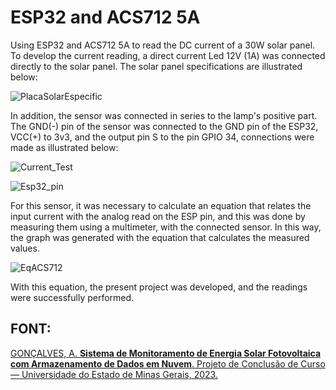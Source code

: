 # ESP32 and ACS712 5A
Using ESP32 and ACS712 5A to read the DC current of a 30W solar panel. To develop the current reading, a direct current Led 12V (1A) was connected directly to the solar panel. The solar panel specifications are illustrated below:

![PlacaSolarEspecific](https://github.com/aricoelhog/ESP32_Arduino_IDE/assets/139346671/899a5529-6860-4a58-9a19-8eea0b9bc506)

In addition, the sensor was connected in series to the lamp's positive part. The GND(-) pin of the sensor was connected to the GND pin of the ESP32, VCC(+) to 3v3, and the output pin S to the pin GPIO 34, connections were made as illustrated below:

![Current_Test](https://github.com/aricoelhog/ESP32_Arduino_IDE/assets/139346671/0a8daa8b-2dec-49b9-8315-8323801d0723)

![Esp32_pin](https://github.com/aricoelhog/ESP32_Arduino_IDE/assets/139346671/05884b1e-96b6-4829-9923-4148bef1abdf)

For this sensor, it was necessary to calculate an equation that relates the input current with the analog read on the ESP pin, and this was done by measuring them using a multimeter, with the connected sensor. In this way, the graph was generated with the equation that calculates the measured values.

![EqACS712](https://github.com/aricoelhog/ESP32_Arduino_IDE/assets/139346671/8d383c27-38a7-4aed-8ed8-532aa2106288)

With this equation, the present project was developed, and the readings were successfully performed.

## FONT: 
[GONÇALVES, A. **Sistema de Monitoramento de Energia Solar Fotovoltaica com Armazenamento de Dados em Nuvem**. Projeto de Conclusão de Curso — Universidade do Estado de Minas Gerais, 2023.](https://drive.google.com/file/d/1ge0Wb9ZYfXhWafDIYcRNHqw6Q1MuCGXX/view)
